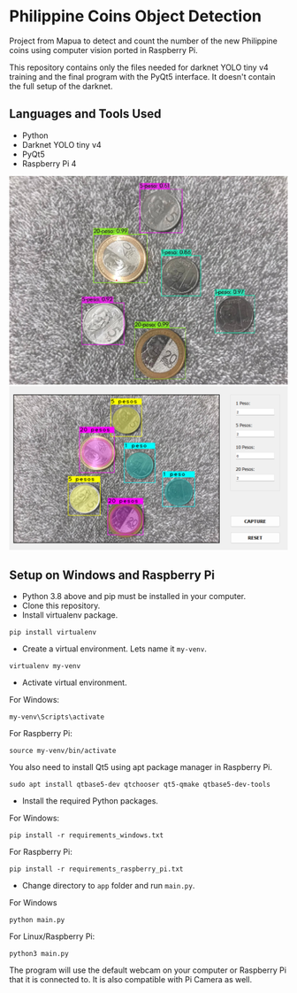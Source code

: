 # Philippine Coins Object Detection

Project from Mapua to detect and count the number of the new Philippine coins using computer vision ported in Raspberry Pi.

This repository contains only the files needed for darknet YOLO tiny v4 training and the final program with the PyQt5 interface. It doesn't contain the full setup of the darknet.

## Languages and Tools Used

- Python
- Darknet YOLO tiny v4
- PyQt5
- Raspberry Pi 4

![Sample Detection](sample_detection.png)
![Sample GUI](sample_gui.png)

## Setup on Windows and Raspberry Pi

- Python 3.8 above and pip must be installed in your computer.
- Clone this repository.
- Install virtualenv package.

```
pip install virtualenv
```

- Create a virtual environment. Lets name it `my-venv`.

```
virtualenv my-venv
```

- Activate virtual environment.

For Windows:

```
my-venv\Scripts\activate
```

For Raspberry Pi:

```
source my-venv/bin/activate
```

You also need to install Qt5 using apt package manager in Raspberry Pi.

```
sudo apt install qtbase5-dev qtchooser qt5-qmake qtbase5-dev-tools
```

- Install the required Python packages.

For Windows:

```
pip install -r requirements_windows.txt
```

For Raspberry Pi:

```
pip install -r requirements_raspberry_pi.txt
```

- Change directory to `app` folder and run `main.py`.

For Windows

```
python main.py
```

For Linux/Raspberry Pi:

```
python3 main.py
```

The program will use the default webcam on your computer or Raspberry Pi that it is connected to. It is also compatible with Pi Camera as well.
